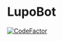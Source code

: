 # LupoBot
[![CodeFactor](https://www.codefactor.io/repository/github/nick-kel/lupobot/badge)](https://www.codefactor.io/repository/github/nick-kel/lupobot) 

